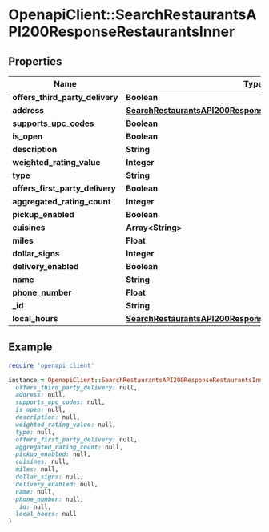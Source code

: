 # OpenapiClient::SearchRestaurantsAPI200ResponseRestaurantsInner

## Properties

| Name | Type | Description | Notes |
| ---- | ---- | ----------- | ----- |
| **offers_third_party_delivery** | **Boolean** |  | [optional] |
| **address** | [**SearchRestaurantsAPI200ResponseRestaurantsInnerAddress**](SearchRestaurantsAPI200ResponseRestaurantsInnerAddress.md) |  | [optional] |
| **supports_upc_codes** | **Boolean** |  | [optional] |
| **is_open** | **Boolean** |  | [optional] |
| **description** | **String** |  | [optional] |
| **weighted_rating_value** | **Integer** |  | [optional] |
| **type** | **String** |  | [optional] |
| **offers_first_party_delivery** | **Boolean** |  | [optional] |
| **aggregated_rating_count** | **Integer** |  | [optional] |
| **pickup_enabled** | **Boolean** |  | [optional] |
| **cuisines** | **Array&lt;String&gt;** |  | [optional] |
| **miles** | **Float** |  | [optional] |
| **dollar_signs** | **Integer** |  | [optional] |
| **delivery_enabled** | **Boolean** |  | [optional] |
| **name** | **String** |  | [optional] |
| **phone_number** | **Float** |  | [optional] |
| **_id** | **String** |  | [optional] |
| **local_hours** | [**SearchRestaurantsAPI200ResponseRestaurantsInnerLocalHours**](SearchRestaurantsAPI200ResponseRestaurantsInnerLocalHours.md) |  | [optional] |

## Example

```ruby
require 'openapi_client'

instance = OpenapiClient::SearchRestaurantsAPI200ResponseRestaurantsInner.new(
  offers_third_party_delivery: null,
  address: null,
  supports_upc_codes: null,
  is_open: null,
  description: null,
  weighted_rating_value: null,
  type: null,
  offers_first_party_delivery: null,
  aggregated_rating_count: null,
  pickup_enabled: null,
  cuisines: null,
  miles: null,
  dollar_signs: null,
  delivery_enabled: null,
  name: null,
  phone_number: null,
  _id: null,
  local_hours: null
)
```

